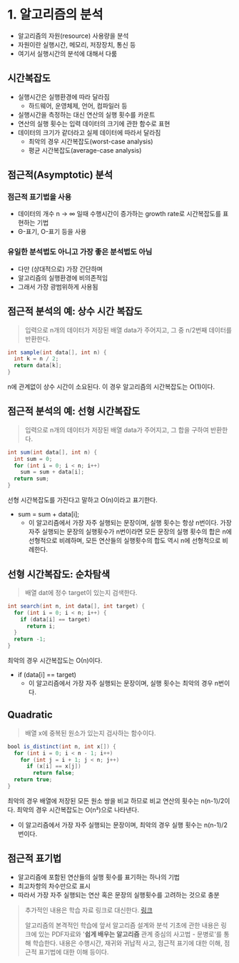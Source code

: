 # 1. 알고리즘의 분석

* 알고리즘의 자원(resource) 사용량을 분석
* 자원이란 실행시간, 메모리, 저장장치, 통신 등
* 여기서 실행시간의 분석에 대해서 다룸


## 시간복잡도

* 실행시간은 실행환경에 따라 달라짐
  * 하드웨어, 운영체제, 언어, 컴파일러 등
* 실행시간을 측정하는 대신 연산의 실행 횟수를 카운트
* 연산의 실행 횟수는 입력 데이터의 크기에 관한 함수로 표현
* 데이터의 크기가 같더라고 실제 데이터에 따라서 달라짐
  * 최악의 경우 시간복잡도(worst-case analysis)
  * 평균 시간복잡도(average-case analysis)


## 점근적(Asymptotic) 분석 

### 점근적 표기법을 사용

* 데이터의 개수 n → ∞ 일때 수행시간이 증가하는 growth rate로 시간복잡도를 표현하는 기법
* Θ-표기, Ο-표기 등을 사용

### 유일한 분석법도 아니고 가장 좋은 분석법도 아님

* 다만 (상대적으로) 가장 간단하며
* 알고리즘의 실행환경에 비의존적임
* 그래서 가장 광범위하게 사용됨


## 점근적 분석의 예: 상수 시간 복잡도

> 입력으로 n개의 데이터가 저장된 배열 data가 주어지고, 그 중 n/2번째 데이터를 반환한다.

```java
int sample(int data[], int n) {
  int k = n / 2;
  return data[k];
}
```

n에 관계없이 상수 시간이 소요된다. 이 경우 알고리즘의 시간복잡도는 Ο(1)이다.

  

## 점근적 분석의 예: 선형 시간복잡도

> 입력으로 n개의 데이터가 저장된 배열 data가 주어지고, 그 합을 구하여 반환한다.

```java
int sum(int data[], int n) {
  int sum = 0;
  for (int i = 0; i < n; i++)
    sum = sum + data[i];
  return sum;
}
```

선형 시간복잡도를 가진다고 말하고 Ο(n)이라고 표기한다.

* sum = sum + data[i];
  * 이 알고리즘에서 가장 자주 실행되는 문장이며, 실행 횟수는 항상 n번이다. 가장 자주 실행되는 문장의 실행횟수가 n번이라면 모든 문장의 실행 횟수의 합은 n에 선형적으로 비례하며, 모든 연산들의 실행횟수의 합도 역시 n에 선형적으로 비례한다.


## 선형 시간복잡도: 순차탐색

> 배열 dat에 정수 target이 있는지 검색한다.

```java
int search(int n, int data[], int target) {
  for (int i = 0; i < n; i++) {
    if (data[i] == target) 
      return i;
  }
  return -1;
}
```

최악의 경우 시간복잡도는 Ο(n)이다.

* if (data[i] == target)
  * 이 알고리즘에서 가장 자주 실행되는 문장이며, 실행 횟수는 최악의 경우 n번이다.


## Quadratic

> 배열 x에 중복된 원소가 있는지 검사하는 함수이다.

```java
bool is_distinct(int n, int x[]) {
  for (int i = 0; i < n - 1; i++)
    for (int j = i + 1; j < n; j++)
      if (x[i] == x[j])
        return false;
  return true;
}
```

최악의 경우 배열에 저장된 모든 원소 쌍을 비교 하므로 비교 연산의 횟수는 n(n-1)/2이다. 최악의 경우 시간복잡도는 O(n²)으로 나타낸다.

* 이 알고리즘에서 가장 자주 실행되는 문장이며, 최악의 경우 실행 횟수는 n(n-1)/2번이다.


## 점근적 표기법

* 알고리즘에 포함된 연산들의 실행 횟수를 표기하는 하나의 기법
* 최고차항의 차수만으로 표시
* 따라서 가장 자주 실행되는 연산 혹은 문장의 실행횟수를 고려하는 것으로 충분


> 추가적인 내용은 학습 자료 링크로 대신한다. [링크](https://www.inflearn.com/course/%EC%95%8C%EA%B3%A0%EB%A6%AC%EC%A6%98-%EA%B0%95%EC%A2%8C/)
>
> 알고리즘의 본격적인 학습에 앞서 알고리즘 설계와 분석 기초에 관한 내용은 링크에 있는 PDF자료와 '**쉽게 배우는 알고리즘** 관계 중심의 사고법 - 문병로'를 통해 학습한다. 내용은 수행시간, 재귀와 귀납적 사고, 점근적 표기에 대한 이해, 점근적 표기법에 대한 이해 등이다.